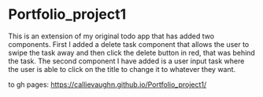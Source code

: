 # Portfolio_project1
This is an extension of my original todo app that has added two components. First I added a delete task component that allows the user to swipe the task away and then click the delete button in red, that was behind the task. The second component I have added is a user input task where the user is able to click on the title to change it to whatever they want. 

to gh pages:
https://callievaughn.github.io/Portfolio_project1/

